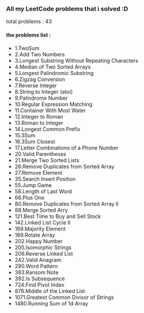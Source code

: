 ﻿### All my LeetCode problems that i solved :D
total problems : 43
#### the problems list : 
  - 1.TwoSum
  - 2.Add Two Numbers
  - 3.Longest Substring Without Repeating Characters
  - 4.Median of Two Sorted Arrays
  - 5.Longest Palindromic Substring
  - 6.Zigzag Conversion
  - 7.Reverse Integer
  - 8.String to Integer (atoi)
  - 9.Palindrome Number
  - 10.Regular Expression Matching
  - 11.Container With Most Water
  - 12.Integer to Roman
  - 13.Roman to Integer
  - 14.Longest Common Prefix
  - 15.3Sum
  - 16.3Sum Closest
  - 17.Letter Combinations of a Phone Number
  - 20.Valid Parentheses
  - 21.Merge Two Sorted Lists
  - 26.Remove Duplicates from Sorted Array
  - 27.Remove Element
  - 35.Search Insert Position
  - 55.Jump Game
  - 58.Length of Last Word
  - 66.Plus One
  - 80.Remove Duplicates from Sorted Array II
  - 88.Merge Sorted Arry
  - 121.Best Time to Buy and Sell Stock
  - 142.Linked List Cycle II
  - 169.Majority Element
  - 189.Rotate Array
  - 202.Happy Number
  - 205.Isomorphic Strings
  - 206.Reverse Linked List
  - 242.Valid Anagram
  - 290.Word Pattern
  - 383.Ransom Note
  - 392.Is Subsequence
  - 724.Find Pivot Index
  - 876.Middle of the Linked List
  - 1071.Greatest Common Divisor of Strings
  - 1480.Running Sum of 1d Array

